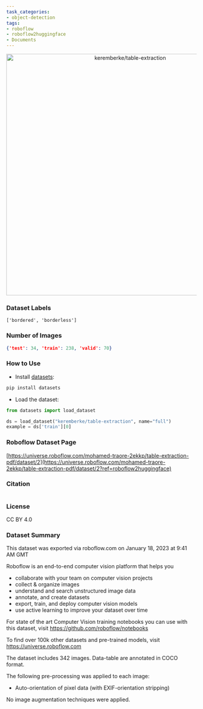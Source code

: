 ```yaml
---
task_categories:
- object-detection
tags:
- roboflow
- roboflow2huggingface
- Documents
---
```


<div align="center">
  <img width="640" alt="keremberke/table-extraction" src="https://huggingface.co/datasets/keremberke/table-extraction/resolve/main/thumbnail.jpg">
</div>

### Dataset Labels

```
['bordered', 'borderless']
```


### Number of Images

```json
{'test': 34, 'train': 238, 'valid': 70}
```


### How to Use

- Install [datasets](https://pypi.org/project/datasets/):

```bash
pip install datasets
```

- Load the dataset:

```python
from datasets import load_dataset

ds = load_dataset("keremberke/table-extraction", name="full")
example = ds['train'][0]
```

### Roboflow Dataset Page
[https://universe.roboflow.com/mohamed-traore-2ekkp/table-extraction-pdf/dataset/2](https://universe.roboflow.com/mohamed-traore-2ekkp/table-extraction-pdf/dataset/2?ref=roboflow2huggingface)

### Citation

```

```

### License
CC BY 4.0

### Dataset Summary
This dataset was exported via roboflow.com on January 18, 2023 at 9:41 AM GMT

Roboflow is an end-to-end computer vision platform that helps you
* collaborate with your team on computer vision projects
* collect & organize images
* understand and search unstructured image data
* annotate, and create datasets
* export, train, and deploy computer vision models
* use active learning to improve your dataset over time

For state of the art Computer Vision training notebooks you can use with this dataset,
visit https://github.com/roboflow/notebooks

To find over 100k other datasets and pre-trained models, visit https://universe.roboflow.com

The dataset includes 342 images.
Data-table are annotated in COCO format.

The following pre-processing was applied to each image:
* Auto-orientation of pixel data (with EXIF-orientation stripping)

No image augmentation techniques were applied.



